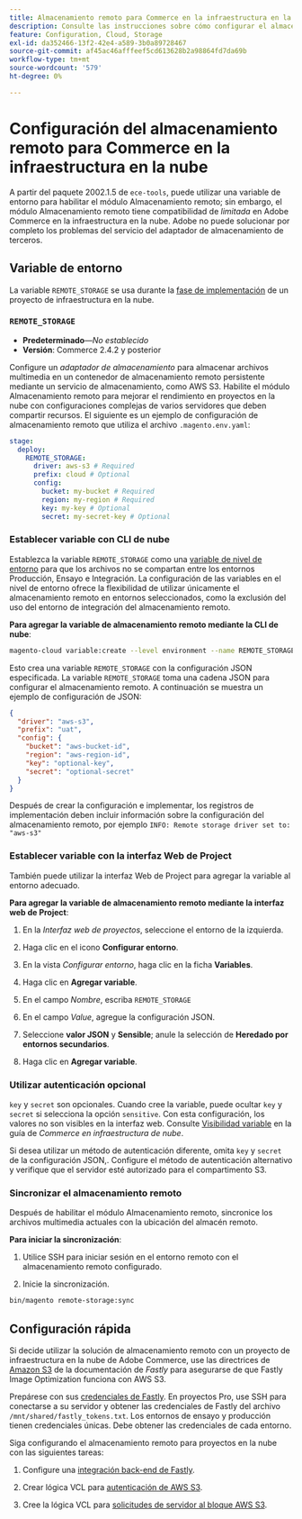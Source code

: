 ```yaml
---
title: Almacenamiento remoto para Commerce en la infraestructura en la nube
description: Consulte las instrucciones sobre cómo configurar el almacenamiento remoto para Adobe Commerce en la infraestructura en la nube.
feature: Configuration, Cloud, Storage
exl-id: da352466-13f2-42e4-a589-3b0a89728467
source-git-commit: af45ac46afffeef5cd613628b2a98864fd7da69b
workflow-type: tm+mt
source-wordcount: '579'
ht-degree: 0%

---
```


# Configuración del almacenamiento remoto para Commerce en la infraestructura en la nube

A partir del paquete 2002.1.5 de `ece-tools`, puede utilizar una variable de entorno para habilitar el módulo Almacenamiento remoto; sin embargo, el módulo Almacenamiento remoto tiene compatibilidad de _limitada_ en Adobe Commerce en la infraestructura en la nube. Adobe no puede solucionar por completo los problemas del servicio del adaptador de almacenamiento de terceros.

## Variable de entorno

La variable `REMOTE_STORAGE` se usa durante la [fase de implementación](https://experienceleague.adobe.com/docs/commerce-cloud-service/user-guide/develop/deploy/process.html?lang=es) de un proyecto de infraestructura en la nube.

### `REMOTE_STORAGE`

- **Predeterminado**—_No establecido_
- **Versión**: Commerce 2.4.2 y posterior

Configure un _adaptador de almacenamiento_ para almacenar archivos multimedia en un contenedor de almacenamiento remoto persistente mediante un servicio de almacenamiento, como AWS S3. Habilite el módulo Almacenamiento remoto para mejorar el rendimiento en proyectos en la nube con configuraciones complejas de varios servidores que deben compartir recursos. El siguiente es un ejemplo de configuración de almacenamiento remoto que utiliza el archivo `.magento.env.yaml`:

```yaml
stage:
  deploy:
    REMOTE_STORAGE:
      driver: aws-s3 # Required
      prefix: cloud # Optional
      config:
        bucket: my-bucket # Required
        region: my-region # Required
        key: my-key # Optional
        secret: my-secret-key # Optional
```

### Establecer variable con CLI de nube

Establezca la variable `REMOTE_STORAGE` como una [variable de nivel de entorno](https://experienceleague.adobe.com/docs/commerce-cloud-service/user-guide/configure/env/variable-levels.html?lang=es) para que los archivos no se compartan entre los entornos Producción, Ensayo e Integración. La configuración de las variables en el nivel de entorno ofrece la flexibilidad de utilizar únicamente el almacenamiento remoto en entornos seleccionados, como la exclusión del uso del entorno de integración del almacenamiento remoto.

**Para agregar la variable de almacenamiento remoto mediante la CLI de nube**:

```bash
magento-cloud variable:create --level environment --name REMOTE_STORAGE --json true --inheritable false --value '{"driver":"aws-s3","prefix":"uat","config":{"bucket":"aws-bucket-id","region":"eu-west-1","key":"optional-key","secret":"optional-secret"}}'
```

Esto crea una variable `REMOTE_STORAGE` con la configuración JSON especificada. La variable `REMOTE_STORAGE` toma una cadena JSON para configurar el almacenamiento remoto. A continuación se muestra un ejemplo de configuración de JSON:

```json
{
  "driver": "aws-s3",
  "prefix": "uat",
  "config": {
    "bucket": "aws-bucket-id",
    "region": "aws-region-id",
    "key": "optional-key",
    "secret": "optional-secret"
  }
}
```

Después de crear la configuración e implementar, los registros de implementación deben incluir información sobre la configuración del almacenamiento remoto, por ejemplo `INFO: Remote storage driver set to: "aws-s3"`

### Establecer variable con la interfaz Web de Project

También puede utilizar la interfaz Web de Project para agregar la variable al entorno adecuado.

**Para agregar la variable de almacenamiento remoto mediante la interfaz web de Project**:

1. En la _Interfaz web de proyectos_, seleccione el entorno de la izquierda.

1. Haga clic en el icono **Configurar entorno**.

1. En la vista _Configurar entorno_, haga clic en la ficha **Variables**.

1. Haga clic en **Agregar variable**.

1. En el campo _Nombre_, escriba `REMOTE_STORAGE`

1. En el campo _Value_, agregue la configuración JSON.

1. Seleccione **valor JSON** y **Sensible**; anule la selección de **Heredado por entornos secundarios**.

1. Haga clic en **Agregar variable**.

### Utilizar autenticación opcional

`key` y `secret` son opcionales. Cuando cree la variable, puede ocultar `key` y `secret` si selecciona la opción `sensitive`. Con esta configuración, los valores no son visibles en la interfaz web. Consulte [Visibilidad variable](https://experienceleague.adobe.com/docs/commerce-cloud-service/user-guide/configure/env/variable-levels.html?lang=es#visibility) en la guía de _Commerce en infraestructura de nube_.

Si desea utilizar un método de autenticación diferente, omita `key` y `secret` de la configuración JSON,. Configure el método de autenticación alternativo y verifique que el servidor esté autorizado para el compartimento S3.

### Sincronizar el almacenamiento remoto

Después de habilitar el módulo Almacenamiento remoto, sincronice los archivos multimedia actuales con la ubicación del almacén remoto.

**Para iniciar la sincronización**:

1. Utilice SSH para iniciar sesión en el entorno remoto con el almacenamiento remoto configurado.

1. Inicie la sincronización.

```bash
bin/magento remote-storage:sync 
```

## Configuración rápida

Si decide utilizar la solución de almacenamiento remoto con un proyecto de infraestructura en la nube de Adobe Commerce, use las directrices de [Amazon S3](https://docs.fastly.com/en/guides/amazon-s3) de la documentación de _Fastly_ para asegurarse de que Fastly Image Optimization funciona con AWS S3.

Prepárese con sus [credenciales de Fastly](https://experienceleague.adobe.com/docs/commerce-cloud-service/user-guide/cdn/setup-fastly/fastly-configuration.html?lang=es#get-fastly-credentials). En proyectos Pro, use SSH para conectarse a su servidor y obtener las credenciales de Fastly del archivo `/mnt/shared/fastly_tokens.txt`. Los entornos de ensayo y producción tienen credenciales únicas. Debe obtener las credenciales de cada entorno.

Siga configurando el almacenamiento remoto para proyectos en la nube con las siguientes tareas:

1. Configure una [integración back-end de Fastly](https://github.com/fastly/fastly-magento2/blob/master/Documentation/Guides/Edge-Modules/EDGE-MODULE-OTHER-CMS-INTEGRATION.md).

1. Crear lógica VCL para [autenticación de AWS S3](https://docs.fastly.com/en/guides/amazon-s3#using-an-amazon-s3-private-bucket).

1. Cree la lógica VCL para [solicitudes de servidor al bloque AWS S3](https://developer.fastly.com/reference/vcl/variables/backend-connection/req-backend/).
